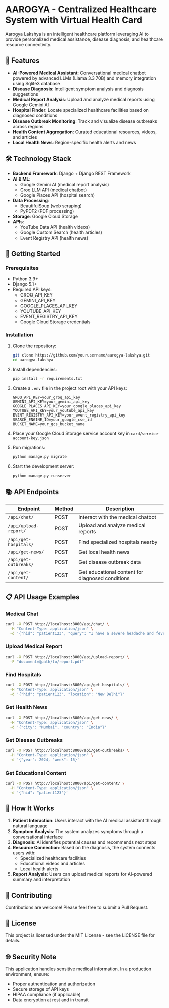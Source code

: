 # AAROGYA - Centralized Healthcare System with Virtual Health Card

Aarogya Lakshya is an intelligent healthcare platform leveraging AI to provide personalized medical assistance, disease diagnosis, and healthcare resource connectivity.

## 🌟 Features

- **AI-Powered Medical Assistant**: Conversational medical chatbot powered by advanced LLMs (Llama 3.3 70B) and memory integration using Sqlite3 database
- **Disease Diagnosis**: Intelligent symptom analysis and diagnosis suggestions
- **Medical Report Analysis**: Upload and analyze medical reports using Google Gemini AI
- **Hospital Finder**: Locate specialized healthcare facilities based on diagnosed conditions
- **Disease Outbreak Monitoring**: Track and visualize disease outbreaks across regions
- **Health Content Aggregation**: Curated educational resources, videos, and articles
- **Local Health News**: Region-specific health alerts and news 

## 🛠️ Technology Stack

- **Backend Framework**: Django + Django REST Framework
- **AI & ML**:
  - Google Gemini AI (medical report analysis)
  - Groq LLM API (medical chatbot)
  - Google Places API (hospital search)
- **Data Processing**: 
  - BeautifulSoup (web scraping)
  - PyPDF2 (PDF processing)
- **Storage**: Google Cloud Storage
- **APIs**:
  - YouTube Data API (health videos)
  - Google Custom Search (health articles)
  - Event Registry API (health news)

## 🚀 Getting Started

### Prerequisites

- Python 3.9+
- Django 5.1+
- Required API keys:
  - GROQ_API_KEY
  - GEMINI_API_KEY
  - GOOGLE_PLACES_API_KEY
  - YOUTUBE_API_KEY
  - EVENT_REGISTRY_API_KEY
  - Google Cloud Storage credentials

### Installation

1. Clone the repository:
   ```bash
   git clone https://github.com/yourusername/aarogya-lakshya.git
   cd aarogya-lakshya
   ```

2. Install dependencies:
   ```bash
   pip install -r requirements.txt
   ```

3. Create a `.env` file in the project root with your API keys:
   ```
   GROQ_API_KEY=your_groq_api_key
   GEMINI_API_KEY=your_gemini_api_key
   GOOGLE_PLACES_API_KEY=your_google_places_api_key
   YOUTUBE_API_KEY=your_youtube_api_key
   EVENT_REGISTRY_API_KEY=your_event_registry_api_key
   SEARCH_ENGINE_ID=your_google_cse_id
   BUCKET_NAME=your_gcs_bucket_name
   ```

4. Place your Google Cloud Storage service account key in `card/service-account-key.json`

5. Run migrations:
   ```bash
   python manage.py migrate
   ```

6. Start the development server:
   ```bash
   python manage.py runserver
   ```

## 📚 API Endpoints

| Endpoint | Method | Description |
|----------|--------|-------------|
| `/api/chat/` | POST | Interact with the medical chatbot |
| `/api/upload-report/` | POST | Upload and analyze medical reports |
| `/api/get-hospitals/` | POST | Find specialized hospitals nearby |
| `/api/get-news/` | POST | Get local health news |
| `/api/get-outbreaks/` | POST | Get disease outbreak data |
| `/api/get-content/` | POST | Get educational content for diagnosed conditions |

## 📋 API Usage Examples

### Medical Chat

```bash
curl -X POST http://localhost:8000/api/chat/ \
  -H "Content-Type: application/json" \
  -d '{"hid": "patient123", "query": "I have a severe headache and fever"}'
```

### Upload Medical Report

```bash
curl -X POST http://localhost:8000/api/upload-report/ \
  -F "document=@path/to/report.pdf"
```

### Find Hospitals

```bash
curl -X POST http://localhost:8000/api/get-hospitals/ \
  -H "Content-Type: application/json" \
  -d '{"hid": "patient123", "location": "New Delhi"}'
```

### Get Health News

```bash
curl -X POST http://localhost:8000/api/get-news/ \
  -H "Content-Type: application/json" \
  -d '{"city": "Mumbai", "country": "India"}'
```

### Get Disease Outbreaks

```bash
curl -X POST http://localhost:8000/api/get-outbreaks/ \
  -H "Content-Type: application/json" \
  -d '{"year": 2024, "week": 15}'
```

### Get Educational Content

```bash
curl -X POST http://localhost:8000/api/get-content/ \
  -H "Content-Type: application/json" \
  -d '{"hid": "patient123"}'
```

## 🧠 How It Works

1. **Patient Interaction**: Users interact with the AI medical assistant through natural language
2. **Symptom Analysis**: The system analyzes symptoms through a conversational interface
3. **Diagnosis**: AI identifies potential causes and recommends next steps
4. **Resource Connection**: Based on the diagnosis, the system connects users with:
   - Specialized healthcare facilities
   - Educational videos and articles
   - Local health alerts
5. **Report Analysis**: Users can upload medical reports for AI-powered summary and interpretation

## 🤝 Contributing

Contributions are welcome! Please feel free to submit a Pull Request.

## 📄 License

This project is licensed under the MIT License - see the LICENSE file for details.

## 🌐 Security Note

This application handles sensitive medical information. In a production environment, ensure:
- Proper authentication and authorization
- Secure storage of API keys
- HIPAA compliance (if applicable)
- Data encryption at rest and in transit
